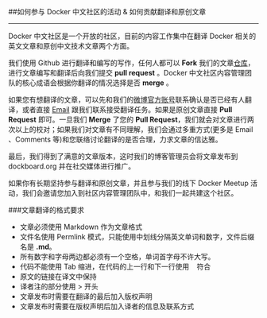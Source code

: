 ##如何参与 Docker 中文社区的活动 & 如何贡献翻译和原创文章

***

Docker 中文社区是一个开放的社区，目前的内容工作集中在翻译 Docker 相关的英文文章和原创中文技术文章两个方面。

我们使用 Github 进行翻译和编写的写作，任何人都可以 **Fork** 我们的文章[仓库](https://github.com/dockboard/docs)，进行文章编写和翻译后向我们提交 **pull request** 。Docker 中文社区内容管理团队的核心成语会根据你翻译的情况选择是否 **merge** 。

  如果您有想翻译的文章，可以先和我们的[微博官方账号](http://weibo.com/dockboard)联系确认是否已经有人翻译，或者直接 [Email](mailto://fengzhao116@gmail.com) 跟我们联系接受翻译任务。如果是原创文章直接 **Pull Request** 即可。一旦我们 **Merge** 了您的 **Pull Request**，我们就会对文章进行两次以上的校对；如果我们对文章有不同理解，我们会通过多重方式(更多是 Email 、Comments 等)和您联络讨论翻译的是否合理，力求文章的信达雅。

最后，我们得到了满意的文章版本，这时我们的博客管理员会将文章发布到 dockboard.org 并在社交媒体进行推广。

如果你有长期坚持参与翻译和原创文章，并且参与我们的线下 Docker Meetup 活动，我们会邀请您加入到社区内容管理团队中，和我们一起共建这个社区。

###文章翻译的格式要求

* 文章必须使用 Markdown 作为文章格式
* 文件名使用 Permlink 模式，只能使用中划线分隔英文单词和数字，文件后缀名是 **.md**。
* 所有数字和字母两边都必须有一个空格，单词首字母不许大写。
* 代码不能使用 Tab 缩进，在代码的上一行和下一行使用 ``` ``` 符合
* 原文的链接在译文中保持
* 译者注的部分使用 > 开头
* 文章发布时需要在翻译的最后加入版权声明
* 文章发布时需要在版权声明后加入译者的信息及联系方式
